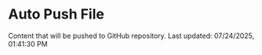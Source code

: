 # Auto Push File

Content that will be pushed to GitHub repository.
Last updated: 07/24/2025, 01:41:30 PM